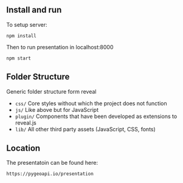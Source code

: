 Install and run
---------------

To setup server:

```
npm install
```

Then to run presentation in  localhost:8000

```
npm start
```


Folder Structure
----------------

Generic folder structure form reveal

  * ``css/`` Core styles without which the project does not function
  * ``js/`` Like above but for JavaScript
  * ``plugin/`` Components that have been developed as extensions to reveal.js
  * ``lib/`` All other third party assets (JavaScript, CSS, fonts)


Location
------------
The presentatoin can be found here:
```
https://pygeoapi.io/presentation
```
